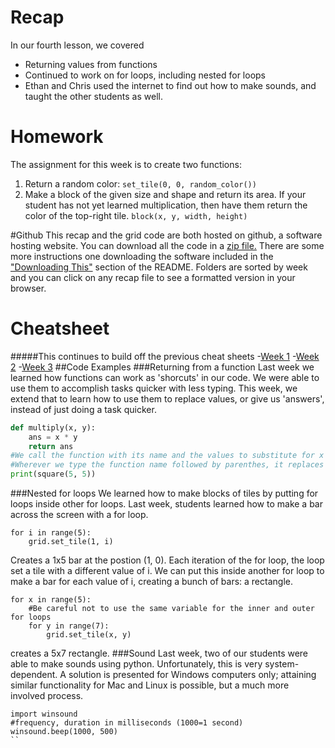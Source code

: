 # Recap
In our fourth lesson, we covered
- Returning values from functions
- Continued to work on for loops, including nested for loops
- Ethan and Chris used the internet to find out how to make sounds, and taught the other students as well.

# Homework
The assignment for this week is to create two functions: 
1. Return a random color: `set_tile(0, 0, random_color())`
2. Make a block of the given size and shape and return its area. If your student has not yet learned multiplication, then have them return the color of the top-right tile. `block(x, y, width, height)`

#Github
This recap and the grid code are both hosted on github, a software hosting website. You can download all the code in a [zip file.](https://github.com/LordPharaoh/learn-python/archive/master.zip) There are some more instructions one downloading the software included in the ["Downloading This"](https://github.com/LordPharaoh/learn-python#downloading-this) section of the README.
Folders are sorted by week and you can click on any recap file to see a formatted version in your browser.
# Cheatsheet
#####This continues to build off the previous cheat sheets 
-[Week 1](https://github.com/LordPharaoh/learn-python/blob/master/week1/recap.md)
-[Week 2](https://github.com/LordPharaoh/learn-python/blob/master/week2/recap.md)
-[Week 3](https://github.com/LordPharaoh/learn-python/blob/master/week3/recap.md)
##Code Examples
###Returning from a function
Last week we learned how functions can work as 'shorcuts' in our code. We were able to use them to accomplish tasks quicker with less typing.
This week, we extend that to learn how to use them to replace values, or give us 'answers', instead of just doing a task quicker.
```python
def multiply(x, y):
	ans = x * y
	return ans
#We call the function with its name and the values to substitute for x and y.
#Wherever we type the function name followed by parenthes, it replaces that with the answer (in this case, 25)
print(square(5, 5))
```
###Nested for loops
We learned how to make blocks of tiles by putting for loops inside other for loops.
Last week, students learned how to make a bar across the screen with a for loop.
```
for i in range(5):
	grid.set_tile(1, i)
```
Creates a 1x5 bar at the postion (1, 0). Each iteration of the for loop, the loop set a tile with a different value of i.
We can put this inside another for loop to make a bar for each value of i, creating a bunch of bars: a rectangle.
```
for x in range(5):
	#Be careful not to use the same variable for the inner and outer for loops
	for y in range(7):
		grid.set_tile(x, y)
```
creates a 5x7 rectangle.
###Sound
Last week, two of our students were able to make sounds using python. Unfortunately, this is very system-dependent. 
A solution is presented for Windows computers only; attaining similar functionality for Mac and Linux is possible, but a much more involved process.
```
import winsound
#frequency, duration in milliseconds (1000=1 second)
winsound.beep(1000, 500)
``



